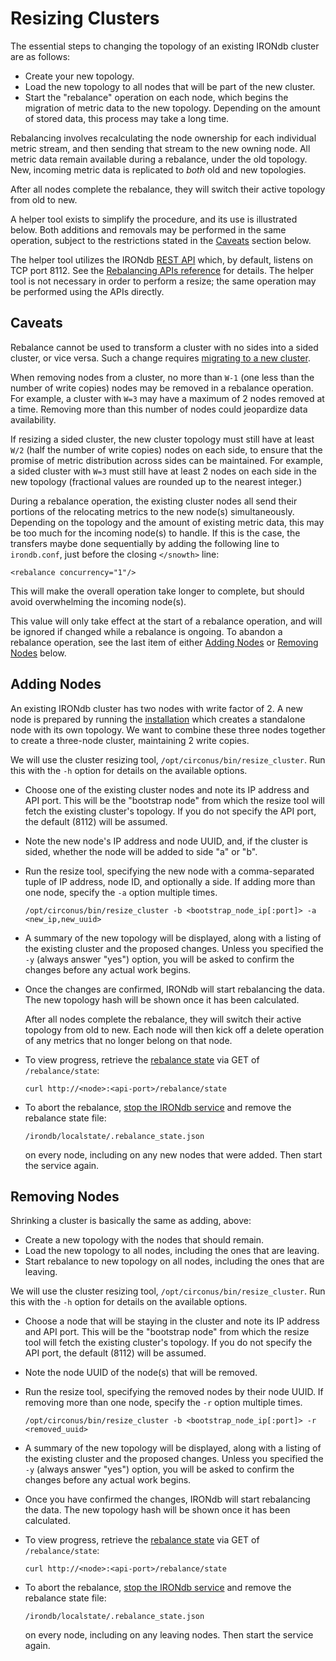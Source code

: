 # Resizing Clusters

The essential steps to changing the topology of an existing IRONdb cluster are as follows:

* Create your new topology.
* Load the new topology to all nodes that will be part of the new cluster.
* Start the "rebalance" operation on each node, which begins the migration of metric data to the new topology. Depending on the amount of stored data, this process may take a long time.

Rebalancing involves recalculating the node ownership for each individual metric stream, and then sending that stream to the new owning node. All metric data remain available during a rebalance, under the old topology. New, incoming metric data is replicated to _both_ old and new topologies.

After all nodes complete the rebalance, they will switch their active topology from old to new.

A helper tool exists to simplify the procedure, and its use is illustrated below. Both additions and removals may be performed in the same operation, subject to the restrictions stated in the [Caveats](resizing-clusters.md#caveats) section below.

The helper tool utilizes the IRONdb [REST API](../api/) which, by default, listens on TCP port 8112. See the [Rebalancing APIs reference](../api/api-specs.md) for details. The helper tool is not necessary in order to perform a resize; the same operation may be performed using the APIs directly.

## Caveats[​](https://docs.circonus.com/irondb/administration/resizing-clusters#caveats) <a href="#caveats" id="caveats"></a>

Rebalance cannot be used to transform a cluster with no sides into a sided cluster, or vice versa. Such a change requires [migrating to a new cluster](migrating-to-a-new-cluster.md).

When removing nodes from a cluster, no more than `W-1` (one less than the number of write copies) nodes may be removed in a rebalance operation. For example, a cluster with `W=3` may have a maximum of 2 nodes removed at a time. Removing more than this number of nodes could jeopardize data availability.

If resizing a sided cluster, the new cluster topology must still have at least `W/2` (half the number of write copies) nodes on each side, to ensure that the promise of metric distribution across sides can be maintained. For example, a sided cluster with `W=3` must still have at least 2 nodes on each side in the new topology (fractional values are rounded up to the nearest integer.)

During a rebalance operation, the existing cluster nodes all send their portions of the relocating metrics to the new node(s) simultaneously. Depending on the topology and the amount of existing metric data, this may be too much for the incoming node(s) to handle. If this is the case, the transfers maybe done sequentially by adding the following line to `irondb.conf`, just before the closing `</snowth>` line:

```
<rebalance concurrency="1"/>
```

This will make the overall operation take longer to complete, but should avoid overwhelming the incoming node(s).

This value will only take effect at the start of a rebalance operation, and will be ignored if changed while a rebalance is ongoing. To abandon a rebalance operation, see the last item of either [Adding Nodes](resizing-clusters.md#adding-nodes) or [Removing Nodes](resizing-clusters.md#removing-nodes) below.

## Adding Nodes[​](https://docs.circonus.com/irondb/administration/resizing-clusters#adding-nodes) <a href="#adding-nodes" id="adding-nodes"></a>

An existing IRONdb cluster has two nodes with write factor of 2. A new node is prepared by running the [installation](../getting-started/installation.md) which creates a standalone node with its own topology. We want to combine these three nodes together to create a three-node cluster, maintaining 2 write copies.

We will use the cluster resizing tool, `/opt/circonus/bin/resize_cluster`. Run this with the `-h` option for details on the available options.

* Choose one of the existing cluster nodes and note its IP address and API port. This will be the "bootstrap node" from which the resize tool will fetch the existing cluster's topology. If you do not specify the API port, the default (8112) will be assumed.
* Note the new node's IP address and node UUID, and, if the cluster is sided, whether the node will be added to side "a" or "b".
*   Run the resize tool, specifying the new node with a comma-separated tuple of IP address, node ID, and optionally a side. If adding more than one node, specify the `-a` option multiple times.

    `/opt/circonus/bin/resize_cluster -b <bootstrap_node_ip[:port]> -a <new_ip,new_uuid>`
* A summary of the new topology will be displayed, along with a listing of the existing cluster and the proposed changes. Unless you specified the `-y` (always answer "yes") option, you will be asked to confirm the changes before any actual work begins.
*   Once the changes are confirmed, IRONdb will start rebalancing the data. The new topology hash will be shown once it has been calculated.

    After all nodes complete the rebalance, they will switch their active topology from old to new. Each node will then kick off a delete operation of any metrics that no longer belong on that node.
*   To view progress, retrieve the [rebalance state](../api/api-specs.md) via GET of `/rebalance/state`:

    `curl http://<node>:<api-port>/rebalance/state`
*   To abort the rebalance, [stop the IRONdb service](operations.md#service-management) and remove the rebalance state file:

    `/irondb/localstate/.rebalance_state.json`

    on every node, including on any new nodes that were added. Then start the service again.

## Removing Nodes[​](https://docs.circonus.com/irondb/administration/resizing-clusters#removing-nodes) <a href="#removing-nodes" id="removing-nodes"></a>

Shrinking a cluster is basically the same as adding, above:

* Create a new topology with the nodes that should remain.
* Load the new topology to all nodes, including the ones that are leaving.
* Start rebalance to new topology on all nodes, including the ones that are leaving.

We will use the cluster resizing tool, `/opt/circonus/bin/resize_cluster`. Run this with the `-h` option for details on the available options.

* Choose a node that will be staying in the cluster and note its IP address and API port. This will be the "bootstrap node" from which the resize tool will fetch the existing cluster's topology. If you do not specify the API port, the default (8112) will be assumed.
* Note the node UUID of the node(s) that will be removed.
*   Run the resize tool, specifying the removed nodes by their node UUID. If removing more than one node, specify the `-r` option multiple times.

    `/opt/circonus/bin/resize_cluster -b <bootstrap_node_ip[:port]> -r <removed_uuid>`
* A summary of the new topology will be displayed, along with a listing of the existing cluster and the proposed changes. Unless you specified the `-y` (always answer "yes") option, you will be asked to confirm the changes before any actual work begins.
* Once you have confirmed the changes, IRONdb will start rebalancing the data. The new topology hash will be shown once it has been calculated.
*   To view progress, retrieve the [rebalance state](../api/api-specs.md) via GET of `/rebalance/state`:

    `curl http://<node>:<api-port>/rebalance/state`
*   To abort the rebalance, [stop the IRONdb service](operations.md#service-management) and remove the rebalance state file:

    `/irondb/localstate/.rebalance_state.json`

    on every node, including on any leaving nodes. Then start the service again.
